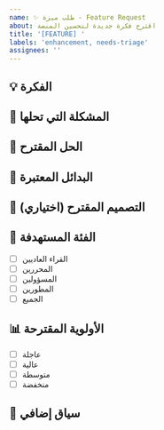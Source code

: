```yaml
---
name: ✨ طلب ميزة - Feature Request
about: اقترح فكرة جديدة لتحسين المنصة
title: '[FEATURE] '
labels: 'enhancement, needs-triage'
assignees: ''
---
```


## 💡 الفكرة
<!-- وصف واضح ومختصر للميزة المقترحة -->

## 🎯 المشكلة التي تحلها
<!-- صف المشكلة التي ستحلها هذه الميزة -->

## 🚀 الحل المقترح
<!-- صف كيف تتصور عمل هذه الميزة -->

## 🔄 البدائل المعتبرة
<!-- هل فكرت في أي بدائل أخرى؟ -->

## 🎨 التصميم المقترح (اختياري)
<!-- إذا كان لديك تصور للتصميم، أضفه هنا -->

## 👥 الفئة المستهدفة
- [ ] القراء العاديين
- [ ] المحررين
- [ ] المسؤولين
- [ ] المطورين
- [ ] الجميع

## 📊 الأولوية المقترحة
- [ ] عاجلة
- [ ] عالية
- [ ] متوسطة
- [ ] منخفضة

## 📝 سياق إضافي
<!-- أضف أي سياق أو لقطات شاشة حول طلب الميزة هنا --> 